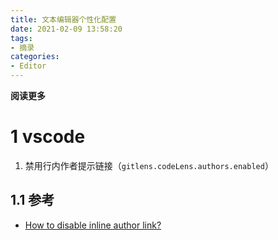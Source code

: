 ```yaml
---
title: 文本编辑器个性化配置
date: 2021-02-09 13:58:20
tags: 
- 摘录
categories: 
- Editor
---
```


__阅读更多__

<!--more-->

# 1 vscode

1. 禁用行内作者提示链接（`gitlens.codeLens.authors.enabled`）

## 1.1 参考

* [How to disable inline author link?](https://github.com/eamodio/vscode-gitlens/issues/54)

